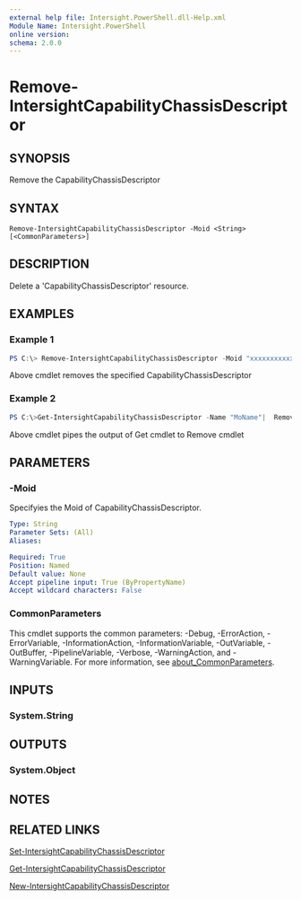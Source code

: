 ```yaml
---
external help file: Intersight.PowerShell.dll-Help.xml
Module Name: Intersight.PowerShell
online version:
schema: 2.0.0
---
```


# Remove-IntersightCapabilityChassisDescriptor

## SYNOPSIS
Remove the CapabilityChassisDescriptor

## SYNTAX

```
Remove-IntersightCapabilityChassisDescriptor -Moid <String> [<CommonParameters>]
```

## DESCRIPTION
Delete a &apos;CapabilityChassisDescriptor&apos; resource.

## EXAMPLES

### Example 1
```powershell
PS C:\> Remove-IntersightCapabilityChassisDescriptor -Moid "xxxxxxxxxxxxxxxxxxxxxxxxxxx"
```
Above cmdlet removes the specified CapabilityChassisDescriptor 

### Example 2
```powershell
PS C:\>Get-IntersightCapabilityChassisDescriptor -Name "MoName"|  Remove-IntersightCapabilityChassisDescriptor
```
Above cmdlet pipes the output of Get cmdlet to Remove cmdlet

## PARAMETERS

### -Moid
Specifyies the Moid of CapabilityChassisDescriptor.

```yaml
Type: String
Parameter Sets: (All)
Aliases:

Required: True
Position: Named
Default value: None
Accept pipeline input: True (ByPropertyName)
Accept wildcard characters: False
```

### CommonParameters
This cmdlet supports the common parameters: -Debug, -ErrorAction, -ErrorVariable, -InformationAction, -InformationVariable, -OutVariable, -OutBuffer, -PipelineVariable, -Verbose, -WarningAction, and -WarningVariable. For more information, see [about_CommonParameters](http://go.microsoft.com/fwlink/?LinkID=113216).

## INPUTS

### System.String

## OUTPUTS

### System.Object
## NOTES

## RELATED LINKS

[Set-IntersightCapabilityChassisDescriptor](./Set-IntersightCapabilityChassisDescriptor.md)

[Get-IntersightCapabilityChassisDescriptor](./Get-IntersightCapabilityChassisDescriptor.md)

[New-IntersightCapabilityChassisDescriptor](./New-IntersightCapabilityChassisDescriptor.md)

